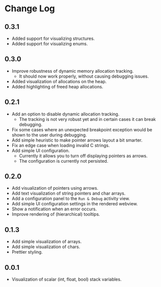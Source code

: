 # Change Log

## 0.3.1

- Added support for visualizing structures.
- Added support for visualizing enums.

## 0.3.0

- Improve robustness of dynamic memory allocation tracking.
  - It should now work properly, without causing debugging issues.
- Added visualization of allocations on the heap.
- Added highlighting of freed heap allocations.

## 0.2.1

- Add an option to disable dynamic allocation tracking.
  - The tracking is not very robust yet and in certain cases it can break debugging.
- Fix some cases where an unexpected breakpoint exception would be shown to the user
  during debugging.
- Add simple heuristic to make pointer arrows layout a bit smarter.
- Fix an edge case when loading invalid C strings.
- Add simple UI configuration.
  - Currently it allows you to turn off displaying pointers as arrows.
  - The configuration is currently not persisted.

## 0.2.0

- Add visualization of pointers using arrows.
- Add text visualization of string pointers and char arrays.
- Add a configuration panel to the `Run & Debug` activity view.
- Add simple UI configuration settings in the rendered webview.
- Show a notification when an error occurs.
- Improve rendering of (hierarchical) tooltips.

## 0.1.3

- Add simple visualization of arrays.
- Add simple visualization of chars.
- Prettier styling.

## 0.0.1

- Visualization of scalar (int, float, bool) stack variables.
